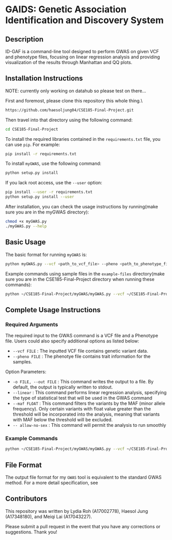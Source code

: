# GAIDS: Genetic Association Identification and Discovery System


## Description

ID-GAF is a command-line tool designed to perform GWAS on given VCF and phenotype files, focusing on linear regression analysis and providing visualization of the results through Manhattan and QQ plots.

## Installation Instructions
NOTE: currently only working on datahub so please test on there...

First and foremost, please clone this repository this whole thing.\
```bash
https://github.com/haesoljung04/CSE185-Final-Project.git
```
Then travel into that directory using the following command:
```bash
cd CSE185-Final-Project
```

To install the required libraries contained in the `requirements.txt` file, you can use `pip`. For example:

```bash
pip install -r requirements.txt
```

To install `myGWAS`, use the following command:

```bash
python setup.py install
```

If you lack root access, use the `--user` option:

```bash
pip install --user -r requirements.txt
python setup.py install --user
```

After installation, you can check the usage instructions by running(make sure you are in the myGWAS directory):

```bash
chmod +x myGWAS.py
./myGWAS.py --help
```

## Basic Usage

The basic format for running `myGWAS` is:

```bash
python myGWAS.py --vcf <path_to_vcf_file> --pheno <path_to_phenotype_file> --out <output_file_prefix> --linear --maf 0.05 --allow-no-sex
```

Example commands using sample files in the `example-files` directory(make sure you are in the CSE185-Final-Project directory when running these commands):

```bash
python ~/CSE185-Final-Project/myGWAS/myGWAS.py --vcf ~/CSE185-Final-Project/example-files/pruned_coatColor_maf_geno.vcf.gz --pheno ~/CSE185-Final-Project/example-files/coatColor.phen --out example1 --linear --maf 0.05 --allow-no-sex
```

## Complete Usage Instructions

### Required Arguments
The required input to the GWAS command is a VCF file and a Phenotype file. Users could also specify additional options as listed below:

- `--vcf FILE` : The inputted VCF file contains genetic variant data.
- `--pheno FILE` : The phenotye file contains trait information for the samples.
  
Option Parameters:
- `-o FILE, --out FILE` : This command writes the output to a file. By default, the output is typically written to stdout.
- `--linear` : This command performs linear regression analysis, specifying the type of statistical test that will be used in the GWAS command
- `--maf FLOAT` : This command filters the variants by the MAF (minor allele frequency). Only certain variants with float value greater than the threshold will be incorporated into the analysis, meaning that variants with MAF below the threshold will be excluded.
- `-- allow-no-sex` : This command will permit the analysis to run smoothly 

### Example Commands

```bash
python ~/CSE185-Final-Project/myGWAS/myGWAS.py --vcf ~/CSE185-Final-Project/example-files/pruned_coatColor_maf_geno.vcf.gz --pheno ~/CSE185-Final-Project/example-files/coatColor.phen --out example1 --linear --maf 0.05 --allow-no-sex
```

## File Format

The output file format for my `GWAS` tool is equivalent to the standard GWAS method. For a more detail specification, see 

## Contributors
This repository was written by Lydia Roh (A17002778), Haesol Jung (A17348180), and Meiqi Lai (A17043227).

Please submit a pull request in the event that you have any corrections or suggestions. Thank you!
